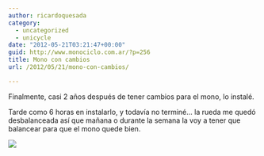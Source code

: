 ```yaml
---
author: ricardoquesada
category:
  - uncategorized
  - unicycle
date: "2012-05-21T03:21:47+00:00"
guid: http://www.monociclo.com.ar/?p=256
title: Mono con cambios
url: /2012/05/21/mono-con-cambios/

---
```

Finalmente, casi 2 años después de tener cambios para el mono, lo instalé.

Tarde como 6 horas en instalarlo, y todavía no terminé... la rueda me quedó desbalanceada así que mañana o durante la semana la voy a tener que balancear para que el mono quede bien.

[![](http://www.monociclo.com.ar/blog/wp-content/uploads/2012/05/mono_con_cambios-e1337570498736.jpg)](http://www.monociclo.com.ar/blog/wp-content/uploads/2012/05/mono_con_cambios.jpg)
